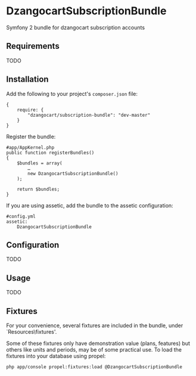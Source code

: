 DzangocartSubscriptionBundle
============================

Symfony 2 bundle for dzangocart subscription accounts


Requirements
------------

TODO


Installation
------------

Add the following to your project's `composer.json` file:

	{
		require: {
			"dzangocart/subscription-bundle": "dev-master"
		}
	}

Register the bundle:

	#app/AppKernel.php
	public function registerBundles()
    {
    	$bundles = array(
    		…
    		new DzangocartSubscriptionBundle()
    	);

    	return $bundles;
    }

If you are using assetic, add the bundle to the assetic configuration:

	#config.yml
	assetic:
		DzangocartSubscriptionBundle


Configuration
-------------

TODO


Usage
-----

TODO


Fixtures
--------

For your convenience, several fixtures are included in the bundle, under `Resources\fixtures'.

Some of these fixtures only have demonstration value (plans, features) but others like units and periods,
may be of some practical use. To load the fixtures into your database using propel:

    php app/console propel:fixtures:load @DzangocartSubscriptionBundle